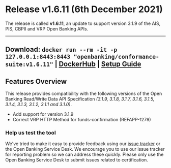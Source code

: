 # Release v1.6.11 (6th December 2021)

The release is called **v1.6.11**, an update to support version 3.1.9 of the AIS, PIS, CBPII and VRP Open Banking APIs.

---
**Download**:
`docker run --rm -it -p 127.0.0.1:8443:8443 "openbanking/conformance-suite:v1.6.11"` |
[DockerHub](https://hub.docker.com/r/openbanking/conformance-suite) |
[Setup Guide](https://github.com/OpenBankingUK/conformance-suite/blob/develop/docs/setup-guide.md)
---

## Features Overview

This release provides compatibility with the following versions of the Open Banking Read/Write Data API
Specification *(3.1.9, 3.1.8, 3.1.7, 3.1.6, 3.1.5, 3.1.4, 3.1.3, 3.1.2, 3.1.1 and 3.1.0)*.

- Add support for version 3.1.9
- Correct VRP HTTP Method for funds-confirmation  (REFAPP-1279)

### Help us test the tool

We've tried to make it easy to provide feedback using
our [issue tracker](https://bitbucket.org/openbankingteam/conformance-suite/issues?status=new&status=open)
or the Open Banking Service Desk. We encourage you to use our issue tracker for reporting problem so we can address
these quickly. Please only use the Open Banking Service Desk to submit issues related to certification.
